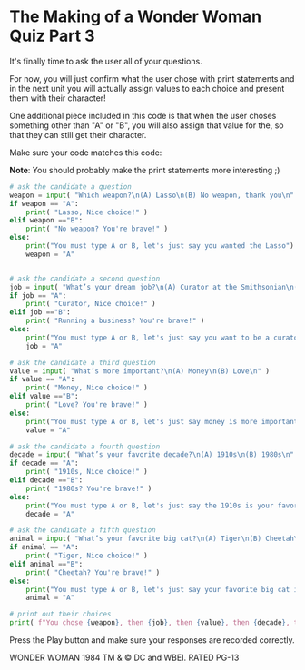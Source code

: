 # The Making of a Wonder Woman Quiz Part 3

It's finally time to ask the user all of your questions. 

For now, you will just confirm what the user chose with print statements and in the next unit you will actually assign values to each choice and present them with their character!

One additional piece included in this code is that when the user choses something other than "A" or "B", you will also assign that value for the, so that they can still get their character. 

Make sure your code matches this code:

**Note**: You should probably make the print statements more interesting ;) 

```python
# ask the candidate a question
weapon = input( "Which weapon?\n(A) Lasso\n(B) No weapon, thank you\n" )
if weapon == "A":
    print( "Lasso, Nice choice!" )
elif weapon =="B":
    print( "No weapon? You're brave!" )
else:
    print("You must type A or B, let's just say you wanted the Lasso")
    weapon = "A"


# ask the candidate a second question
job = input( "What’s your dream job?\n(A) Curator at the Smithsonian\n(B) Running a business\n" )
if job == "A":
    print( "Curator, Nice choice!" )
elif job =="B":
    print( "Running a business? You're brave!" )
else:
    print("You must type A or B, let's just say you want to be a curator at the Smithsonian")
    job = "A"

# ask the candidate a third question
value = input( "What’s more important?\n(A) Money\n(B) Love\n" )
if value == "A":
    print( "Money, Nice choice!" )
elif value =="B":
    print( "Love? You're brave!" )
else:
    print("You must type A or B, let's just say money is more important to you.")
    value = "A"

# ask the candidate a fourth question
decade = input( "What’s your favorite decade?\n(A) 1910s\n(B) 1980s\n" )
if decade == "A":
    print( "1910s, Nice choice!" )
elif decade =="B":
    print( "1980s? You're brave!" )
else:
    print("You must type A or B, let's just say the 1910s is your favorite decade.")
    decade = "A"

# ask the candidate a fifth question
animal = input( "What’s your favorite big cat?\n(A) Tiger\n(B) Cheetah\n" )
if animal == "A":
    print( "Tiger, Nice choice!" )
elif animal =="B":
    print( "Cheetah? You're brave!" )
else:
    print("You must type A or B, let's just say your favorite big cat is a Tiger")
    animal = "A"

# print out their choices
print( f"You chose {weapon}, then {job}, then {value}, then {decade}, then {animal}.")
```
Press the Play button and make sure your responses are recorded correctly.

WONDER WOMAN 1984 TM & © DC and WBEI. RATED PG-13